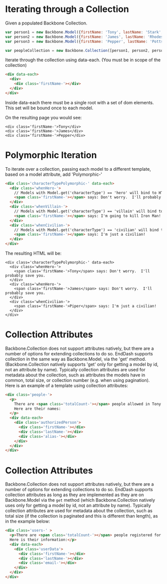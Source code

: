 Iterating through a Collection
==============================

Given a populated Backbone Collection.

```javascript
var person1 = new Backbone.Model({firstName: 'Tony', lastName: 'Stark', characterType: 'hero'});
var person2 = new Backbone.Model({firstName: 'James', lastName: 'Rhodes', characterType: 'hero'});
var person3 = new Backbone.Model({firstName: 'Pepper', lastName: 'Potts', characterType: 'civilian' });

var peopleCollection = new Backbone.Collection([person1, person2, person3]);
```

Iterate through the collection using data-each.
(You must be in scope of the collection)

```html
<div data-each>
  <div>
    <div class='firstName-'></div>
  </div>
</div>
```

Inside data-each there must be a single root with a set of dom elements.
This set will be bound once to each model.

On the resulting page you would see:

```
<div class='firstName-'>Tony</div>
<div class='firstName-'>James</div>
<div class='firstName-'>Pepper</div>
```

Polymorphic Iteration
=====================

To iterate over a collection, passing each model to a
different template, based on a model attribute, add '<modelAttribute>Polymorphic-'

```html
<div class='characterTypePolymorphic-' data-each>
  <div class='whenHero-'>
    // Models with Model.get('characterType') == 'hero' will bind to HTML here.
    <span class='firstName-'></span> says: Don't worry.  I'll probably save you.
  </div>
  <div class='whenVillain-'>
    // Models with Model.get('characterType') == 'villain' will bind to HTML here.
    <span class='firstName-'></span> says: I'm going to kill Iron Man!
  </div>
  <div class='whenCivilian-'>
    // Models with Model.get('characterType') == 'civilian' will bind to HTML here.
    <span class='firstName-'></span> says: I'm just a civilian!
  </div>
</div>
```

The resulting HTML will be:

```
<div class='characterTypePolymorphic-' data-each>
  <div class='whenHero-'>
    <span class='firstName-'>Tony</span> says: Don't worry.  I'll probably save you.
  </div>
  <div class='whenHero-'>
    <span class='firstName-'>James</span> says: Don't worry.  I'll probably save you.
  </div>
  <div class='whenCivilian-'>
    <span class='firstName-'>Piper</span> says: I'm just a civilian!
  </div>
</div>
```

Collection Attributes
=====================

Backbone.Collection does not support attributes natively, but there are a number of 
options for extending collections to do so. EndDash supports collection in the same way 
as Backbone.Model, via the 'get' method. (Backbone.Collection natively supports 'get' 
only for getting a model by id, not an attribute by name). Typically collection 
attributes are used for metadata about the collection, such as attributes the
models have in common, total size, or collection number (e.g. when using pagination).  
Here is an example of a template using collection attributes:

```html
<div class='people-'>
  <p>
    There are <span class='totalCount-'></span> people allowed in Tony's basement.
    Here are their names:
  </p>
  <div data-each>
    <div class='authorizedPerson'>
      <div class='firstName-'></div>
      <div class='lastName-'></div>
      <div class='alias-'></div>
    </div>
  </div>
</div>
```

Collection Attributes
=====================

Backbone.Collection does not support attributes natively, but there are a number of
options for extending collections to do so.  EndDash supports collection attributes
as long as they are implemented as they are on Backbone.Model via the `get` method
(which Backbone.Collection natively uses only for getting a model by id, not an
attribute by name).  Typically collection attributes are used for metadata about
the collection, such as total size (if the collection is paginated and this is
different than length), as in the example below:

```html
<div class='users-' >
  <p>There are <span class='totalCount-'></span> people registered for the service.
  Here is their information:</p>
  <div data-each>
    <div class='userData'>
      <div class='firstName-'></div>
      <div class='lastName-'></div>
      <div class='email-'></div>
    </div>
  </div>
</div>
```
